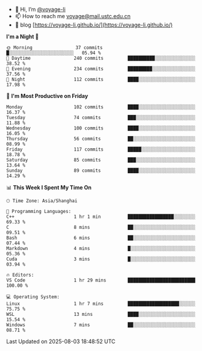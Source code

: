 - 👋 Hi, I’m [@voyage-li](https://github.com/voyage-li/)
- 📫 How to reach me [voyage@mail.ustc.edu.cn](mailto:voyage@mail.ustc.edu.cn)
- 🥤 blog [https://voyage-li.github.io/](https://voyage-li.github.io/)

<!--START_SECTION:waka-->
**I'm a Night 🦉** 

```text
🌞 Morning                37 commits          █░░░░░░░░░░░░░░░░░░░░░░░░   05.94 % 
🌆 Daytime                240 commits         ██████████░░░░░░░░░░░░░░░   38.52 % 
🌃 Evening                234 commits         █████████░░░░░░░░░░░░░░░░   37.56 % 
🌙 Night                  112 commits         ████░░░░░░░░░░░░░░░░░░░░░   17.98 % 
```
📅 **I'm Most Productive on Friday** 

```text
Monday                   102 commits         ████░░░░░░░░░░░░░░░░░░░░░   16.37 % 
Tuesday                  74 commits          ███░░░░░░░░░░░░░░░░░░░░░░   11.88 % 
Wednesday                100 commits         ████░░░░░░░░░░░░░░░░░░░░░   16.05 % 
Thursday                 56 commits          ██░░░░░░░░░░░░░░░░░░░░░░░   08.99 % 
Friday                   117 commits         █████░░░░░░░░░░░░░░░░░░░░   18.78 % 
Saturday                 85 commits          ███░░░░░░░░░░░░░░░░░░░░░░   13.64 % 
Sunday                   89 commits          ████░░░░░░░░░░░░░░░░░░░░░   14.29 % 
```


📊 **This Week I Spent My Time On** 

```text
🕑︎ Time Zone: Asia/Shanghai

💬 Programming Languages: 
C++                      1 hr 1 min          █████████████████░░░░░░░░   69.33 % 
C                        8 mins              ██░░░░░░░░░░░░░░░░░░░░░░░   09.51 % 
Bash                     6 mins              ██░░░░░░░░░░░░░░░░░░░░░░░   07.44 % 
Markdown                 4 mins              █░░░░░░░░░░░░░░░░░░░░░░░░   05.36 % 
Cuda                     3 mins              █░░░░░░░░░░░░░░░░░░░░░░░░   03.94 % 

🔥 Editors: 
VS Code                  1 hr 29 mins        █████████████████████████   100.00 % 

💻 Operating System: 
Linux                    1 hr 7 mins         ███████████████████░░░░░░   75.75 % 
WSL                      13 mins             ████░░░░░░░░░░░░░░░░░░░░░   15.54 % 
Windows                  7 mins              ██░░░░░░░░░░░░░░░░░░░░░░░   08.71 % 
```


 Last Updated on 2025-08-03 18:48:52 UTC
<!--END_SECTION:waka-->
